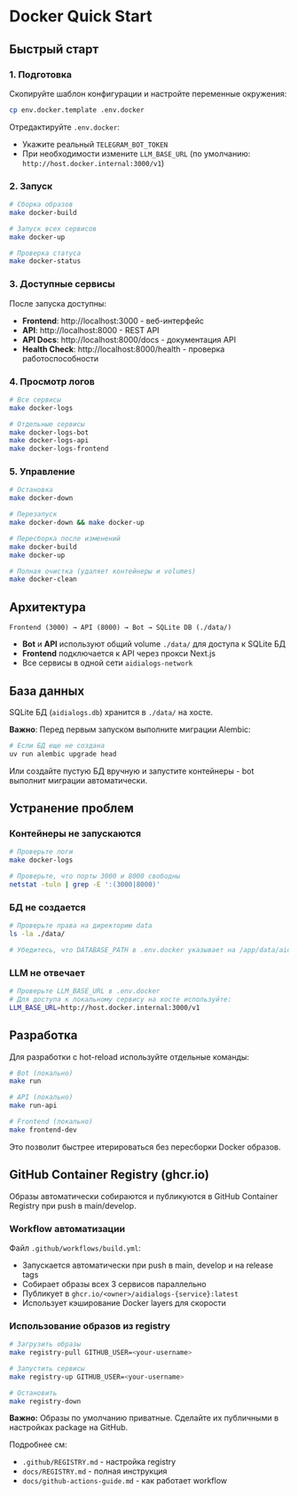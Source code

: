 # Docker Quick Start

## Быстрый старт

### 1. Подготовка

Скопируйте шаблон конфигурации и настройте переменные окружения:

```bash
cp env.docker.template .env.docker
```

Отредактируйте `.env.docker`:
- Укажите реальный `TELEGRAM_BOT_TOKEN`
- При необходимости измените `LLM_BASE_URL` (по умолчанию: `http://host.docker.internal:3000/v1`)

### 2. Запуск

```bash
# Сборка образов
make docker-build

# Запуск всех сервисов
make docker-up

# Проверка статуса
make docker-status
```

### 3. Доступные сервисы

После запуска доступны:

- **Frontend**: http://localhost:3000 - веб-интерфейс
- **API**: http://localhost:8000 - REST API
- **API Docs**: http://localhost:8000/docs - документация API
- **Health Check**: http://localhost:8000/health - проверка работоспособности

### 4. Просмотр логов

```bash
# Все сервисы
make docker-logs

# Отдельные сервисы
make docker-logs-bot
make docker-logs-api
make docker-logs-frontend
```

### 5. Управление

```bash
# Остановка
make docker-down

# Перезапуск
make docker-down && make docker-up

# Пересборка после изменений
make docker-build
make docker-up

# Полная очистка (удаляет контейнеры и volumes)
make docker-clean
```

## Архитектура

```
Frontend (3000) → API (8000) → Bot → SQLite DB (./data/)
```

- **Bot** и **API** используют общий volume `./data/` для доступа к SQLite БД
- **Frontend** подключается к API через прокси Next.js
- Все сервисы в одной сети `aidialogs-network`

## База данных

SQLite БД (`aidialogs.db`) хранится в `./data/` на хосте.

**Важно**: Перед первым запуском выполните миграции Alembic:

```bash
# Если БД еще не создана
uv run alembic upgrade head
```

Или создайте пустую БД вручную и запустите контейнеры - bot выполнит миграции автоматически.

## Устранение проблем

### Контейнеры не запускаются

```bash
# Проверьте логи
make docker-logs

# Проверьте, что порты 3000 и 8000 свободны
netstat -tuln | grep -E ':(3000|8000)'
```

### БД не создается

```bash
# Проверьте права на директорию data
ls -la ./data/

# Убедитесь, что DATABASE_PATH в .env.docker указывает на /app/data/aidialogs.db
```

### LLM не отвечает

```bash
# Проверьте LLM_BASE_URL в .env.docker
# Для доступа к локальному сервису на хосте используйте:
LLM_BASE_URL=http://host.docker.internal:3000/v1
```

## Разработка

Для разработки с hot-reload используйте отдельные команды:

```bash
# Bot (локально)
make run

# API (локально)
make run-api

# Frontend (локально)
make frontend-dev
```

Это позволит быстрее итерироваться без пересборки Docker образов.

## GitHub Container Registry (ghcr.io)

Образы автоматически собираются и публикуются в GitHub Container Registry при push в main/develop.

### Workflow автоматизации

Файл `.github/workflows/build.yml`:
- Запускается автоматически при push в main, develop и на release tags
- Собирает образы всех 3 сервисов параллельно
- Публикует в `ghcr.io/<owner>/aidialogs-{service}:latest`
- Использует кэширование Docker layers для скорости

### Использование образов из registry

```bash
# Загрузить образы
make registry-pull GITHUB_USER=<your-username>

# Запустить сервисы
make registry-up GITHUB_USER=<your-username>

# Остановить
make registry-down
```

**Важно:** Образы по умолчанию приватные. Сделайте их публичными в настройках package на GitHub.

Подробнее см:
- `.github/REGISTRY.md` - настройка registry
- `docs/REGISTRY.md` - полная инструкция
- `docs/github-actions-guide.md` - как работает workflow

